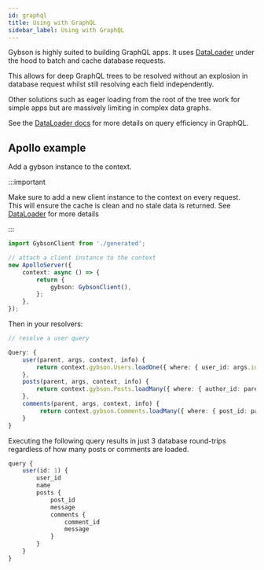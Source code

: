 ```yaml
---
id: graphql
title: Using with GraphQL
sidebar_label: Using with GraphQL
---
```


Gybson is highly suited to building GraphQL apps. It uses [DataLoader](https://github.com/graphql/dataloader) under 
the hood to batch and cache database requests. 

This allows for deep GraphQL trees to be resolved without an explosion in database request whilst still
resolving each field independently.

Other solutions such as eager loading from the root of the tree work for simple apps but are massively
limiting in complex data graphs.

See the [DataLoader docs](https://github.com/graphql/dataloader)  for more details on query efficiency in GraphQL.

## Apollo example

Add a gybson instance to the context.

:::important

Make sure to add a new client instance to the context on every request.
This will ensure the cache is clean and no stale data is returned.
See [DataLoader](https://github.com/graphql/dataloader#caching-per-request) for more details

:::

```typescript
import GybsonClient from './generated';

// attach a client instance to the context
new ApolloServer({
    context: async () => {
        return {
            gybson: GybsonClient(),
        };
    },
});
```

Then in your resolvers:

```typescript
// resolve a user query

Query: {
    user(parent, args, context, info) {
        return context.gybson.Users.loadOne({ where: { user_id: args.id } });
    },
    posts(parent, args, context, info) {
        return context.gybson.Posts.loadMany({ where: { author_id: parent.author_id } });
    },
    comments(parent, args, context, info) {
         return context.gybson.Comments.loadMany({ where: { post_id: parent.post_id } });
    }
}
```

Executing the following query results in just 3 database round-trips
regardless of how many posts or comments are loaded.

```typescript
query {
    user(id: 1) {
        user_id
        name
        posts {
            post_id
            message
            comments {
                comment_id
                message
            }
        }
    }
}
 
```